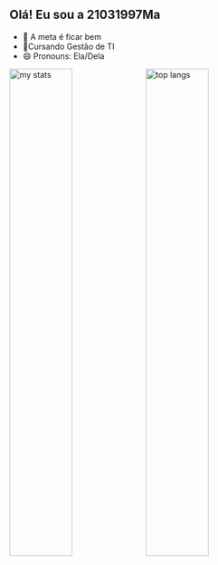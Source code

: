 ## Olá! Eu sou a 21031997Ma

- 🔭 A meta é ficar bem
- 🌱Cursando Gestão de TI
- 😄 Pronouns: Ela/Dela 

<img alt="my stats" aling="left" width="47%" src="https://github-readme-stats.vercel.app/api?username=21031997Ma"/>
<img alt="top langs" aling="left" width="47%" src="https://github-readme-stats.vercel.app/api/top-langs/?username=21031997Ma&layout=compact"/>
